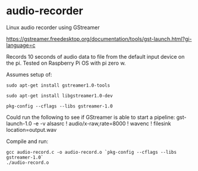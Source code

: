 # audio-recorder
Linux audio recorder using GStreamer 

https://gstreamer.freedesktop.org/documentation/tools/gst-launch.html?gi-language=c 

Records 10 seconds of audio data to file from the default input device on the pi.  Tested on Raspberry Pi OS with pi zero w.

Assumes setup of:

```console
sudo apt-get install gstreamer1.0-tools

sudo apt-get install libgstreamer1.0-dev

pkg-config --cflags --libs gstreamer-1.0
```

Could run the following to see if GStreamer is able to start a pipeline:
gst-launch-1.0 -e -v alsasrc !  audio/x-raw,rate=8000 ! wavenc ! filesink location=output.wav

Compile and run:

```
gcc audio-record.c -o audio-record.o `pkg-config --cflags --libs gstreamer-1.0`
./audio-record.o
```



